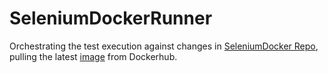 # SeleniumDockerRunner
Orchestrating the test execution against changes in [SeleniumDocker Repo](https://github.com/sujithsukumaran/SeleniumDocker), pulling the latest [image](https://hub.docker.com/repository/docker/sujithsukumaran/seleniumdocker) from Dockerhub.

